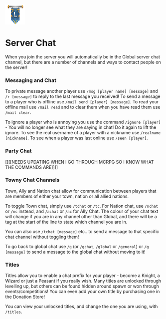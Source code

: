 ![ribbon](images/L-ribbon.png) 

# Server Chat
When you join the server you will automatically be in the Global server chat channel, but there are a number of channels and ways to contact people on the server!


### Messaging and Chat
To private message another player use `/msg [player name] [message]` and `/r [message]` to reply to the last message you received!
To send a message to a player who is offline use `/mail send [player] [message]`.
To read your offline mail use `/mail read` and to clear them when you have read them use `/mail clear`.

To ignore a player who is annoying you use the command `/ignore [player]` - You will no longer see what they are saying in chat! Do it again to lift the ignore.
To see the real username of a player with a nickname use `/realname [nickname]`.
To see when a player was last online use `/seen [player]`.


### Party Chat
[[[[NEEDS UPDATING WHEN I GO THROUGH MCRPG SO I KNOW WHAT THE COMMANDS ARE]]]]


### Towny Chat Channels
Town, Ally and Nation chat allow for communication between players that are members of either your town, nation or all allied nations. 

To toggle Town chat, simply use `/tchat` or `/tc`. 
For Nation chat, use `/nchat` or `/nc` instead, and `/achat` or `/ac` for Ally Chat. 
The colour of your chat text will change if you are in any channel other than Global, and there will be a tag at the start of the line to state which channel you are in.

You can also use `/tchat [message]` etc.. to send a message to that specific chat channel without toggling them!

To go back to global chat use `/g` (or `/gchat`, `/global` or `/general`) or `/g [message]` to send a message to the global chat without moving to it!


### Titles
Titles allow you to enable a chat prefix for your player - become a Knight, a Wizard or just a Peasant if you really wish.
Many titles are unlocked through levelling up, but others can be found hidden around spawn or won through events/competitions! You can even add your own title by purchasing one in the Donation Store!

You can view your unlocked titles, and change the one you are using, with `/titles`.
